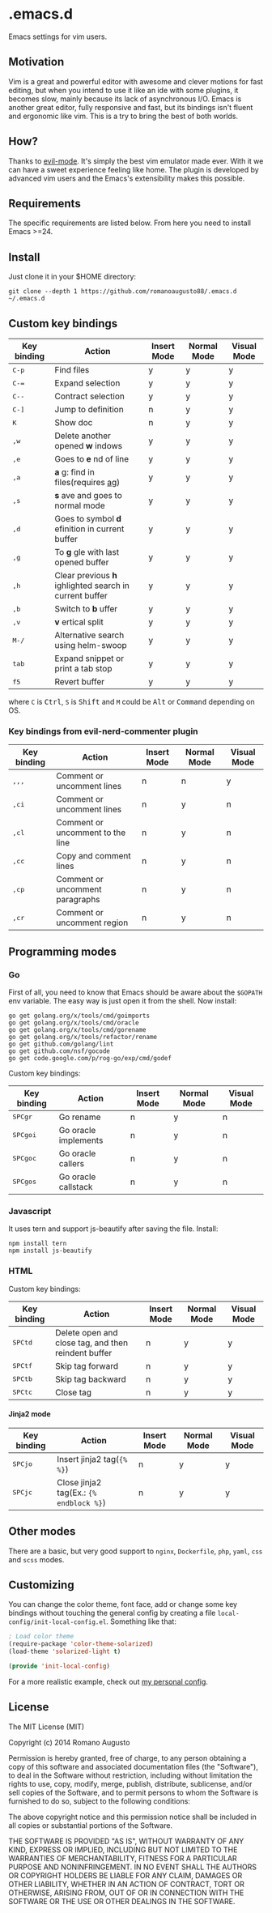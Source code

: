 # .emacs.d
Emacs settings for vim users.

## Motivation
Vim is a great and powerful editor with awesome and clever motions for fast editing, but when you intend to use it like an ide with some plugins, it becomes slow, mainly because its lack of asynchronous I/O.
Emacs is another great editor, fully responsive and fast, but its bindings isn't fluent and ergonomic like vim. This is a try to bring the best of both worlds.

## How?
Thanks to [evil-mode](http://www.emacswiki.org/Evil). It's simply the best vim emulator made ever. With it we can have a sweet experience feeling like home. The plugin is developed by advanced vim users and the Emacs's extensibility makes this possible.

## Requirements
The specific requirements are listed below. From here you need to install Emacs >=24.

## Install
Just clone it in your $HOME directory:

`git clone --depth 1 https://github.com/romanoaugusto88/.emacs.d ~/.emacs.d`

## Custom key bindings
| Key binding                 | Action                                                             | Insert Mode   | Normal Mode   | Visual Mode   |
| -----------                 | -----------                                                        | ---------     | -----------   | ------------  |
| <kbd>C-p</kbd>              | Find files                                                         | y             | y             | y             |
| <kbd>C-=</kbd>              | Expand selection                                                   | y             | y             | y             |
| <kbd>C--</kbd>              | Contract selection                                                 | y             | y             | y             |
| <kbd>C-]</kbd>              | Jump to definition                                                 | n             | y             | y             |
| <kbd>K</kbd>                | Show doc                                                           | n             | y             | y             |
| <kbd>,</kbd><kbd>w</kbd>    | Delete another opened **w** indows                                 | y             | y             | y             |
| <kbd>,</kbd><kbd>e</kbd>    | Goes to **e** nd of line                                           | y             | y             | y             |
| <kbd>,</kbd><kbd>a</kbd>    | **a** g: find in files(requires [ag](http://geoff.greer.fm/ag/))   | y             | y             | y             |
| <kbd>,</kbd><kbd>s</kbd>    | **s** ave and goes to normal mode                                  | y             | y             | y             |
| <kbd>,</kbd><kbd>d</kbd>    | Goes to symbol **d** efinition in current buffer                   | y             | y             | y             |
| <kbd>,</kbd><kbd>g</kbd>    | To **g** gle with last opened buffer                               | y             | y             | y             |
| <kbd>,</kbd><kbd>h</kbd>    | Clear previous **h** ighlighted search in current buffer           | y             | y             | y             |
| <kbd>,</kbd><kbd>b</kbd>    | Switch to **b** uffer                                              | y             | y             | y             |
| <kbd>,</kbd><kbd>v</kbd>    | **v** ertical split                                                | y             | y             | y             |
| <kbd>M-/</kbd>              | Alternative search using helm-swoop                                | y             | y             | y             |
| <kbd>tab</kbd>              | Expand snippet or print a tab stop                                 | y             | y             | y             |
| <kbd>f5</kbd>               | Revert buffer                                                      | y             | y             | y             |

where `C` is <kbd>Ctrl</kbd>, `S` is <kbd>Shift</kbd> and `M` could be <kbd>Alt</kbd> or <kbd>Command</kbd> depending on OS.

### Key bindings from evil-nerd-commenter plugin
| Key binding                           | Action                           | Insert Mode   | Normal Mode   | Visual Mode   |
| -----------                           | -----------                      | ---------     | -----------   | ------------  |
| <kbd>,</kbd><kbd>,</kbd><kbd>,</kbd>  | Comment or uncomment lines       | n             | n             | y             |
| <kbd>,</kbd><kbd>c</kbd><kbd>i</kbd>  | Comment or uncomment lines       | n             | y             | n             |
| <kbd>,</kbd><kbd>c</kbd><kbd>l</kbd>  | Comment or uncomment to the line | n             | y             | n             |
| <kbd>,</kbd><kbd>c</kbd><kbd>c</kbd>  | Copy and comment lines           | n             | y             | n             |
| <kbd>,</kbd><kbd>c</kbd><kbd>p</kbd>  | Comment or uncomment paragraphs  | n             | y             | n             |
| <kbd>,</kbd><kbd>c</kbd><kbd>r</kbd>  | Comment or uncomment region      | n             | y             | n             |


## Programming modes

### Go
First of all, you need to know that Emacs should be aware about the `$GOPATH` env variable. The easy way is just open it from the shell.
Now install:
```
go get golang.org/x/tools/cmd/goimports
go get golang.org/x/tools/cmd/oracle
go get golang.org/x/tools/cmd/gorename
go get golang.org/x/tools/refactor/rename
go get github.com/golang/lint
go get github.com/nsf/gocode
go get code.google.com/p/rog-go/exp/cmd/godef
```

Custom key bindings:

| Key binding                                         | Action                | Insert Mode   | Normal Mode   | Visual Mode   |
| -----------                                         | -----------           | ---------     | -----------   | ------------  |
| <kbd>SPC</kbd><kbd>g</kbd><kbd>r                    | Go rename             | n             | y             | n             |
| <kbd>SPC</kbd><kbd>g</kbd><kbd>o</kbd><kbd>i</kbd>  | Go oracle implements  | n             | y             | n             |
| <kbd>SPC</kbd><kbd>g</kbd><kbd>o</kbd><kbd>c</kbd>  | Go oracle callers     | n             | y             | n             |
| <kbd>SPC</kbd><kbd>g</kbd><kbd>o</kbd><kbd>s</kbd>  | Go oracle callstack   | n             | y             | n             |

### Javascript
It uses tern and support js-beautify after saving the file.
Install:
```
npm install tern
npm install js-beautify 
```

### HTML
Custom key bindings:

| Key binding                             | Action                                               | Insert Mode   | Normal Mode   | Visual Mode   |
| -----------                             | -----------                                          | ---------     | -----------   | ------------  |
| <kbd>SPC</kbd><kbd>t</kbd><kbd>d</kbd>  | Delete open and close tag, and then reindent buffer  | n             | y             | y             |
| <kbd>SPC</kbd><kbd>t</kbd><kbd>f</kbd>  | Skip tag forward                                     | n             | y             | y             |
| <kbd>SPC</kbd><kbd>t</kbd><kbd>b</kbd>  | Skip tag backward                                    | n             | y             | y             |
| <kbd>SPC</kbd><kbd>t</kbd><kbd>c</kbd>  | Close tag                                            | n             | y             | y             |

#### Jinja2 mode
| Key binding                             | Action                                               | Insert Mode   | Normal Mode   | Visual Mode   |
| -----------                             | -----------                                          | ---------     | -----------   | ------------  |
| <kbd>SPC</kbd><kbd>j</kbd><kbd>o</kbd>  | Insert jinja2 tag(`{% %}`)                           | n             | y             | y             |
| <kbd>SPC</kbd><kbd>j</kbd><kbd>c</kbd>  | Close jinja2 tag(Ex.: `{% endblock %}`)              | n             | y             | y             |


## Other modes
There are a basic, but very good support to `nginx`, `Dockerfile`, `php`, `yaml`, `css` and `scss` modes.

## Customizing
You can change the color theme, font face, add or change some key bindings without touching the general config
by creating a file `local-config/init-local-config.el`. Something like that:
```lisp
; Load color theme
(require-package 'color-theme-solarized)
(load-theme 'solarized-light t)

(provide 'init-local-config)
```

For a more realistic example, check out [my personal config](https://github.com/romanoaugusto88/dotfiles/tree/master/emacs).

## License
The MIT License (MIT)

Copyright (c) 2014 Romano Augusto

Permission is hereby granted, free of charge, to any person obtaining a copy
of this software and associated documentation files (the "Software"), to deal
in the Software without restriction, including without limitation the rights
to use, copy, modify, merge, publish, distribute, sublicense, and/or sell
copies of the Software, and to permit persons to whom the Software is
furnished to do so, subject to the following conditions:

The above copyright notice and this permission notice shall be included in all
copies or substantial portions of the Software.

THE SOFTWARE IS PROVIDED "AS IS", WITHOUT WARRANTY OF ANY KIND, EXPRESS OR
IMPLIED, INCLUDING BUT NOT LIMITED TO THE WARRANTIES OF MERCHANTABILITY,
FITNESS FOR A PARTICULAR PURPOSE AND NONINFRINGEMENT. IN NO EVENT SHALL THE
AUTHORS OR COPYRIGHT HOLDERS BE LIABLE FOR ANY CLAIM, DAMAGES OR OTHER
LIABILITY, WHETHER IN AN ACTION OF CONTRACT, TORT OR OTHERWISE, ARISING FROM,
OUT OF OR IN CONNECTION WITH THE SOFTWARE OR THE USE OR OTHER DEALINGS IN THE
SOFTWARE.

